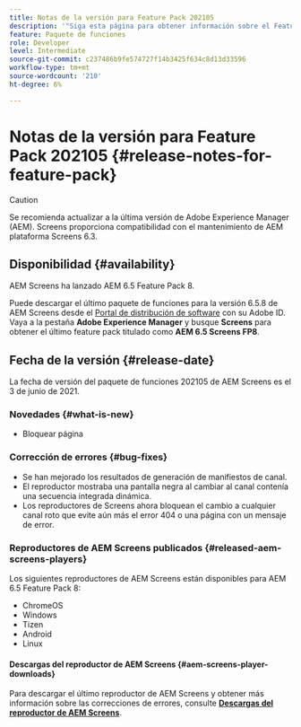 ```yaml
---
title: Notas de la versión para Feature Pack 202105
description: '"Siga esta página para obtener información sobre el Feature Pack 202105 de AEM Screens publicado el 1 de junio de 2021".'
feature: Paquete de funciones
role: Developer
level: Intermediate
source-git-commit: c237486b9fe574727f14b3425f634c8d13d33596
workflow-type: tm+mt
source-wordcount: '210'
ht-degree: 6%

---
```


# Notas de la versión para Feature Pack 202105 {#release-notes-for-feature-pack}

>[!CAUTION]
>Se recomienda actualizar a la última versión de Adobe Experience Manager (AEM). Screens proporciona compatibilidad con el mantenimiento de AEM plataforma Screens 6.3.

## Disponibilidad {#availability}

AEM Screens ha lanzado AEM 6.5 Feature Pack 8.

Puede descargar el último paquete de funciones para la versión 6.5.8 de AEM Screens desde el [Portal de distribución de software](https://experience.adobe.com/#/downloads/content/software-distribution/en/aem.html) con su Adobe ID. Vaya a la pestaña **Adobe Experience Manager** y busque **Screens** para obtener el último feature pack titulado como **AEM 6.5 Screens FP8**.

## Fecha de la versión {#release-date}

La fecha de versión del paquete de funciones 202105 de AEM Screens es el 3 de junio de 2021.

### Novedades {#what-is-new}

* Bloquear página

### Corrección de errores {#bug-fixes}

* Se han mejorado los resultados de generación de manifiestos de canal.
* El reproductor mostraba una pantalla negra al cambiar al canal contenía una secuencia integrada dinámica.
* Los reproductores de Screens ahora bloquean el cambio a cualquier canal roto que evite aún más el error 404 o una página con un mensaje de error.

### Reproductores de AEM Screens publicados {#released-aem-screens-players}

Los siguientes reproductores de AEM Screens están disponibles para AEM 6.5 Feature Pack 8:

* ChromeOS
* Windows
* Tizen
* Android
* Linux

#### Descargas del reproductor de AEM Screens {#aem-screens-player-downloads}

Para descargar el último reproductor de AEM Screens y obtener más información sobre las correcciones de errores, consulte **[Descargas del reproductor de AEM Screens](https://download.macromedia.com/screens/index.html)**.
